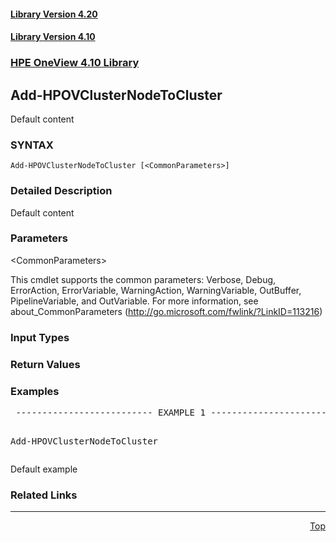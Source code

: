 ﻿<a name="top"></a>
 <h4><a href="#4.20">Library Version 4.20</a></h4>
 <h4><a href="#4.10">Library Version 4.10</a></h4>
  <a name="4.10"></a>

### <u>HPE OneView 4.10 Library</u>

## Add-HPOVClusterNodeToCluster
<p>
Default content

### SYNTAX
<p>
<pre><code>Add-HPOVClusterNodeToCluster [&lt;CommonParameters&gt;]</code></pre>

### Detailed Description
<p>
Default content


### Parameters

&lt;CommonParameters&gt;

This cmdlet supports the common parameters: Verbose, Debug, ErrorAction, ErrorVariable, WarningAction, WarningVariable, OutBuffer, PipelineVariable, and OutVariable. For more information, see about_CommonParameters (<a href="http://go.microsoft.com/fwlink/?LinkID=113216">http://go.microsoft.com/fwlink/?LinkID=113216</a>)<p>

### Input Types



### Return Values



### Examples

<pre> -------------------------- EXAMPLE 1 --------------------------<p>
Add-HPOVClusterNodeToCluster
</pre>
Default example



### Related Links



***
<div align=right><a href="#Top">Top</a></div>
